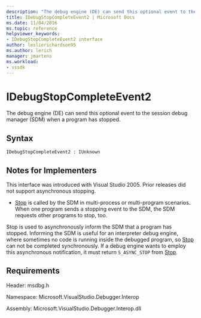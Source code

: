 ```yaml
---
description: "The debug engine (DE) can send this optional event to the session debug manager (SDM) when a program has stopped."
title: IDebugStopCompleteEvent2 | Microsoft Docs
ms.date: 11/04/2016
ms.topic: reference
helpviewer_keywords:
- IDebugStopCompleteEvent2 interface
author: leslierichardson95
ms.author: lerich
manager: jmartens
ms.workload:
- vssdk
---
```

# IDebugStopCompleteEvent2

The debug engine (DE) can send this optional event to the session debug manager (SDM) when a program has stopped.

## Syntax

```
IDebugStopCompleteEvent2 : IUnknown
```

## Notes for Implementers

This interface was introduced with Visual Studio 2005. Prior releases did not support asynchronous stopping.

- [Stop](../../../extensibility/debugger/reference/idebugengineprogram2-stop.md) is called by the SDM in multi-process or multi-program scenarios. When one program sends a stopping event to the SDM, the SDM requests other programs to stop, too.

Stop is used to asynchronously inform the SDM that a program has stopped. Informing the SDM is useful for an interpreter debug engine, where sometimes no code is running inside the debugged program, so [Stop](../../../extensibility/debugger/reference/idebugengineprogram2-stop.md) can not be completed synchronously. If a debug engine wants to employ this asynchronous notification, it must return `S_ASYNC_STOP` from [Stop](../../../extensibility/debugger/reference/idebugengineprogram2-stop.md).

## Requirements

Header: msdbg.h

Namespace: Microsoft.VisualStudio.Debugger.Interop

Assembly: Microsoft.VisualStudio.Debugger.Interop.dll
